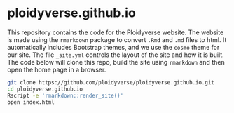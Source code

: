 # ploidyverse.github.io

This repository contains the code for the Ploidyverse website. The website
is made using the `rmarkdown` package to convert `.Rmd` and `.md` files to
html. It automatically includes Bootstrap themes, and we use the `cosmo` theme
for our site. The file `_site.yml` controls the layout of the site and how it
is built. The code below will clone this repo, build the site using `rmarkdown`
and then open the home page in a browser.

```bash
git clone https://github.com/ploidyverse/ploidyverse.github.io.git
cd ploidyverse.github.io
Rscript -e 'rmarkdown::render_site()'
open index.html
```